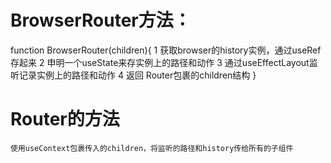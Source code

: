 # BrowserRouter方法：
function BrowserRouter(children){
   1 获取browser的history实例，通过useRef存起来
   2 申明一个useState来存实例上的路径和动作
   3 通过useEffectLayout监听记录实例上的路径和动作
   4  返回 Router包裹的children结构
}
# Router的方法
    使用useContext包裹传入的children，将监听的路径和history传给所有的子组件
